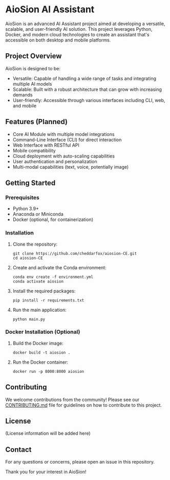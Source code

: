 # AioSion AI Assistant

AioSion is an advanced AI Assistant project aimed at developing a versatile, scalable, and user-friendly AI solution. This project leverages Python, Docker, and modern cloud technologies to create an assistant that's accessible on both desktop and mobile platforms.

## Project Overview

AioSion is designed to be:
- Versatile: Capable of handling a wide range of tasks and integrating multiple AI models
- Scalable: Built with a robust architecture that can grow with increasing demands
- User-friendly: Accessible through various interfaces including CLI, web, and mobile

## Features (Planned)

- Core AI Module with multiple model integrations
- Command-Line Interface (CLI) for direct interaction
- Web Interface with RESTful API
- Mobile compatibility
- Cloud deployment with auto-scaling capabilities
- User authentication and personalization
- Multi-modal capabilities (text, voice, potentially image)

## Getting Started

### Prerequisites

- Python 3.9+
- Anaconda or Miniconda
- Docker (optional, for containerization)

### Installation

1. Clone the repository:
   ```
   git clone https://github.com/cheddarfox/aiosion-CE.git
   cd aiosion-CE
   ```

2. Create and activate the Conda environment:
   ```
   conda env create -f environment.yml
   conda activate aiosion
   ```

3. Install the required packages:
   ```
   pip install -r requirements.txt
   ```

4. Run the main application:
   ```
   python main.py
   ```

### Docker Installation (Optional)

1. Build the Docker image:
   ```
   docker build -t aiosion .
   ```

2. Run the Docker container:
   ```
   docker run -p 8000:8000 aiosion
   ```

## Contributing

We welcome contributions from the community! Please see our [CONTRIBUTING.md](CONTRIBUTING.md) file for guidelines on how to contribute to this project.

## License

(License information will be added here)

## Contact

For any questions or concerns, please open an issue in this repository.

Thank you for your interest in AioSion!